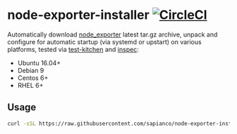 # node-exporter-installer [![CircleCI](https://circleci.com/gh/ClouDesire/node-exporter-installer.svg?style=svg)](https://circleci.com/gh/ClouDesire/node-exporter-installer)

Automatically download [node_exporter](https://github.com/prometheus/node_exporter) latest tar.gz archive, unpack and configure for automatic startup (via systemd or upstart) on various platforms, tested via [test-kitchen](https://github.com/ClouDesire/node-exporter-installer/blob/master/test-cookbook/.kitchen.yml) and [inspec](https://github.com/ClouDesire/node-exporter-installer/blob/master/test-cookbook/test/integration/default/default_test.rb):

* Ubuntu 16.04+
* Debian 9
* Centos 6+
* RHEL 6+

## Usage

```bash
curl -sSL https://raw.githubusercontent.com/sapianco/node-exporter-installer/master/bin/install.sh | sudo sh
```
